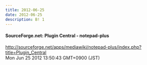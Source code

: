```yaml
---
title: 2012-06-25
date: 2012-06-25
description: B! 1
---
```


#### SourceForge.net: Plugin Central - notepad-plus
http://sourceforge.net/apps/mediawiki/notepad-plus/index.php?title=Plugin_Central<br>
Mon Jun 25 2012 13:50:43 GMT+0900 (JST)<br>


